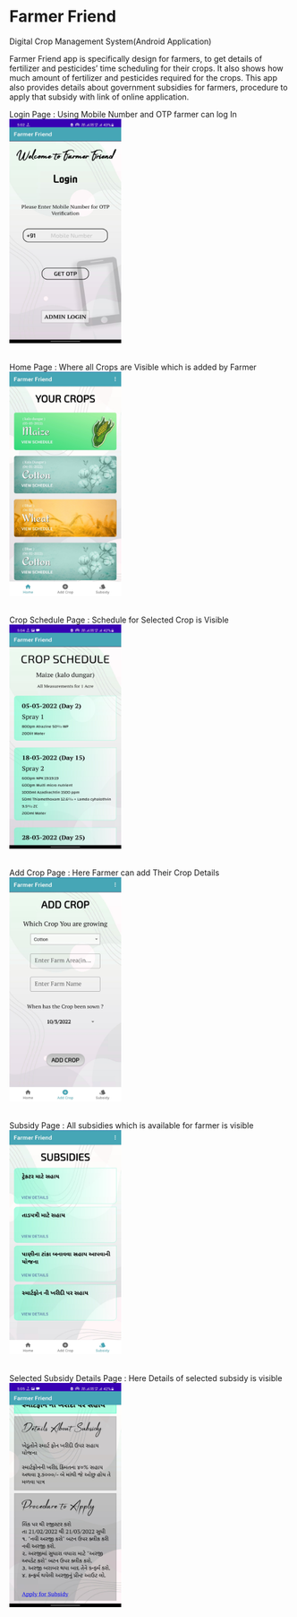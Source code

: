 # Farmer Friend
Digital Crop Management System(Android Application)


Farmer Friend app is specifically design for farmers, to get details of fertilizer and pesticides’ time scheduling for their crops.
It also shows how much amount of fertilizer and pesticides required for the crops. This app also provides details about government subsidies 
for farmers, procedure to apply that subsidy with link of online application.

Login Page : Using Mobile Number and OTP farmer can log In <br>
<img src="ss/Screenshot_20220310-170258.jpg" width="200" height="400"><br><br>

Home Page : Where all Crops are Visible which is added by Farmer<br>
<img src="ss/Screenshot_20220310-170430.jpg" width="200" height="400"><br><br>

Crop Schedule Page : Schedule for Selected Crop is Visible <br>
<img src="ss/Screenshot_20220310-170443.jpg" width="200" height="400"><br><br>

Add Crop Page : Here Farmer can add Their Crop Details <br>
<img src="ss/Screenshot_20220310-170501.jpg" width="200" height="400"><br><br>

Subsidy Page : All subsidies which is available for farmer is visible <br>
<img src="ss/Screenshot_20220310-170514.jpg" width="200" height="400"><br><br>

Selected Subsidy Details Page : Here Details of selected subsidy is visible <br>
<img src="ss/Screenshot_20220310-170546.jpg" width="200" height="400"><br><br>
